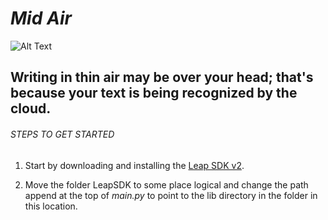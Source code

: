 # _Mid Air_
![Alt Text](https://github.com/gapope/Air_Writing/blob/master/logo.jpg)

## Writing in thin air may be over your head; that's because your text is being recognized by the cloud.

###### STEPS TO GET STARTED 


1. Start by downloading and installing the [Leap SDK v2](https://developer.leapmotion.com/sdk/v2).

2. Move the folder LeapSDK to some place logical and change the path append at the top of _main.py_ to point to the lib directory in the folder in this location.
